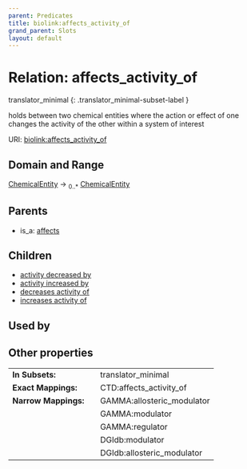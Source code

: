 ```yaml
---
parent: Predicates
title: biolink:affects_activity_of
grand_parent: Slots
layout: default
---
```


# Relation: affects_activity_of

translator_minimal
{: .translator_minimal-subset-label }


holds between two chemical entities where the action or effect of one changes the activity of the  other within a system of interest

URI: [biolink:affects_activity_of](https://w3id.org/biolink/vocab/affects_activity_of)

## Domain and Range

[ChemicalEntity](ChemicalEntity.md) ->  <sub>0..*</sub> [ChemicalEntity](ChemicalEntity.md)

## Parents

 *  is_a: [affects](affects.md)

## Children

 *  [activity decreased by](activity_decreased_by.md)
 *  [activity increased by](activity_increased_by.md)
 *  [decreases activity of](decreases_activity_of.md)
 *  [increases activity of](increases_activity_of.md)

## Used by


## Other properties

|  |  |  |
| --- | --- | --- |
| **In Subsets:** | | translator_minimal |
| **Exact Mappings:** | | CTD:affects_activity_of |
| **Narrow Mappings:** | | GAMMA:allosteric_modulator |
|  | | GAMMA:modulator |
|  | | GAMMA:regulator |
|  | | DGIdb:modulator |
|  | | DGIdb:allosteric_modulator |

